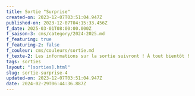 ```yaml
---
title: Sortie "Surprise"
created-on: 2023-12-07T03:51:04.947Z
published-on: 2023-12-07T04:15:33.456Z
f_date: 2025-03-01T08:00:00.000Z
f_saison-3: cms/category/2024-2025.md
f_featuring: true
f_featuring-2: false
f_couleur: cms/couleurs/sortie.md
f_texte-2: Les informations sur la sortie suivront ! À tout bientôt !
tags: sorties
layout: "[sorties].html"
slug: sortie-surprise-4
updated-on: 2023-12-07T03:51:04.947Z
date: 2024-02-29T06:44:36.887Z
---
```

